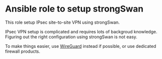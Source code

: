 # Ansible role to setup strongSwan

This role setup IPsec site-to-site VPN using strongSwan.

IPsec VPN setup is complicated and requires lots of backgroud
knowledge. Figuring out the right configuration using strongSwan is not easy.

To make things easier, use [WireGuard](https://github.com/home-router/wireguard)
instead if possible, or use dedicated firewall products.